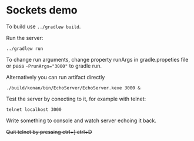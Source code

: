# Sockets demo

To build use `../gradlew build`.

Run the server:

    ../gradlew run
    
To change run arguments, change property runArgs in gradle.propeties file 
or pass `-PrunArgs="3000"` to gradle run. 

Alternatively you can run artifact directly 

    ./build/konan/bin/EchoServer/EchoServer.kexe 3000 &

Test the server by conecting to it, for example with telnet:

    telnet localhost 3000

Write something to console and watch server echoing it back.

~~Quit telnet by pressing ctrl+] ctrl+D~~

